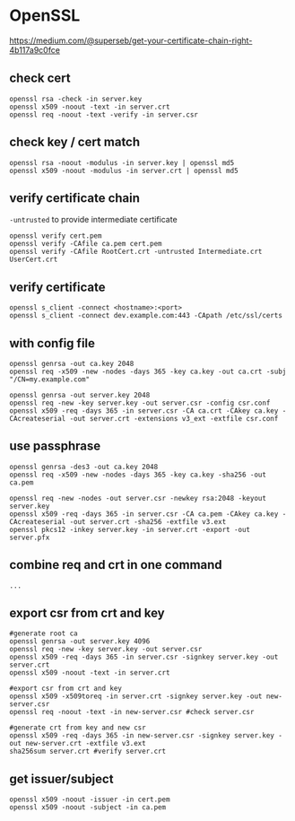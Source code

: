 # OpenSSL
https://medium.com/@superseb/get-your-certificate-chain-right-4b117a9c0fce

## check cert
```
openssl rsa -check -in server.key 
openssl x509 -noout -text -in server.crt
openssl req -noout -text -verify -in server.csr
```

## check key / cert match
```
openssl rsa -noout -modulus -in server.key | openssl md5
openssl x509 -noout -modulus -in server.crt | openssl md5
```

## verify certificate chain
`-untrusted` to provide intermediate certificate
```
openssl verify cert.pem
openssl verify -CAfile ca.pem cert.pem
openssl verify -CAfile RootCert.crt -untrusted Intermediate.crt UserCert.crt
```

## verify certificate
```
openssl s_client -connect <hostname>:<port>
openssl s_client -connect dev.example.com:443 -CApath /etc/ssl/certs
```

## with config file
```
openssl genrsa -out ca.key 2048
openssl req -x509 -new -nodes -days 365 -key ca.key -out ca.crt -subj "/CN=my.example.com"

openssl genrsa -out server.key 2048
openssl req -new -key server.key -out server.csr -config csr.conf
openssl x509 -req -days 365 -in server.csr -CA ca.crt -CAkey ca.key -CAcreateserial -out server.crt -extensions v3_ext -extfile csr.conf
```

## use passphrase
```
openssl genrsa -des3 -out ca.key 2048
openssl req -x509 -new -nodes -days 365 -key ca.key -sha256 -out ca.pem

openssl req -new -nodes -out server.csr -newkey rsa:2048 -keyout server.key
openssl x509 -req -days 365 -in server.csr -CA ca.pem -CAkey ca.key -CAcreateserial -out server.crt -sha256 -extfile v3.ext
openssl pkcs12 -inkey server.key -in server.crt -export -out server.pfx
```

## combine req and crt in one command
```
...
```

## export csr from crt and key
```
#generate root ca
openssl genrsa -out server.key 4096
openssl req -new -key server.key -out server.csr
openssl x509 -req -days 365 -in server.csr -signkey server.key -out server.crt
openssl x509 -noout -text -in server.crt

#export csr from crt and key
openssl x509 -x509toreq -in server.crt -signkey server.key -out new-server.csr
openssl req -noout -text -in new-server.csr #check server.csr    

#generate crt from key and new csr
openssl x509 -req -days 365 -in new-server.csr -signkey server.key -out new-server.crt -extfile v3.ext
sha256sum server.crt #verify server.crt   
```

## get issuer/subject
```
openssl x509 -noout -issuer -in cert.pem
openssl x509 -noout -subject -in ca.pem
```
